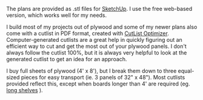 The plans are provided as .stl files for [SketchUp](https://www.sketchup.com/).
I use the free web-based version, which works well for my needs.

I build most of my projects out of plywood and some of my newer plans also come
with a cutlist in PDF format, created with [CutList
Optimizer](https://www.cutlistoptimizer.com). Computer-generated cutlists are a
great help in quickly figuring out an efficient way to cut and get the most
out of your plywood panels. I don't always follow the cutlist 100%, but it is
always very helpful to look at the generated cutlist to get an idea for an
approach.

I buy full sheets of plywood (4' x 8'), but I break them down to three
equal-sized pieces for easy transport (ie. 3 panels of 32" x 48"). Most
cutlists provided reflect this, except when boards longer than 4' are required
(eg. [long shelves](longshelves/) ).

